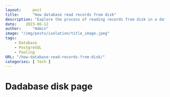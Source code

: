 ```yaml
---
layout:     post
title:      "How database read records from disk"
description: "Explore the process of reading records from disk in a database, unraveling the inner workings of data retrieval."
date:    2023-06-12
author:     "Admin"
image: "/img/posts/isolation/title_image.jpeg"
tags:
    - Database
    - PostgreSQL
    - Pooling
URL: "/how-database-read-records-from-disk/"
categories: [ Tech ]
---
```


# Dadabase disk page